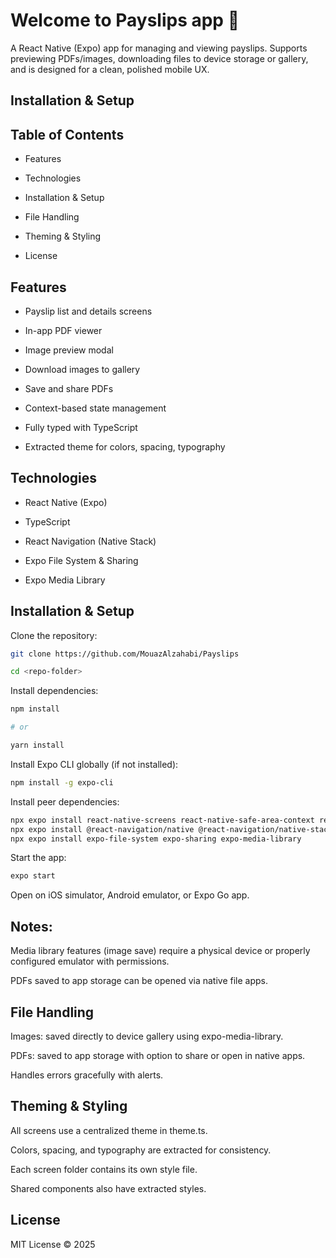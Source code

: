 # Welcome to Payslips app 👋

A React Native (Expo) app for managing and viewing payslips. Supports previewing PDFs/images, downloading files to device storage or gallery, and is designed for a clean, polished mobile UX.
## Installation & Setup

## Table of Contents

* Features

* Technologies

* Installation & Setup

* File Handling

* Theming & Styling

* License

## Features

* Payslip list and details screens

* In-app PDF viewer

* Image preview modal

* Download images to gallery

* Save and share PDFs

* Context-based state management

* Fully typed with TypeScript

* Extracted theme for colors, spacing, typography

## Technologies

* React Native (Expo)

* TypeScript

* React Navigation (Native Stack)

* Expo File System & Sharing

* Expo Media Library

## Installation & Setup

Clone the repository:
```bash
git clone https://github.com/MouazAlzahabi/Payslips

cd <repo-folder>
```

Install dependencies:
```bash
npm install

# or

yarn install
   ```


Install Expo CLI globally (if not installed):

```bash
npm install -g expo-cli
   ```


Install peer dependencies:
```bash
npx expo install react-native-screens react-native-safe-area-context react-native-gesture-handler react-native-reanimated react-native-pager-view
npx expo install @react-navigation/native @react-navigation/native-stack
npx expo install expo-file-system expo-sharing expo-media-library

   ```


Start the app:
```bash
expo start

   ```

Open on iOS simulator, Android emulator, or Expo Go app.

## Notes:

Media library features (image save) require a physical device or properly configured emulator with permissions.

PDFs saved to app storage can be opened via native file apps.

## File Handling

Images: saved directly to device gallery using expo-media-library.

PDFs: saved to app storage with option to share or open in native apps.

Handles errors gracefully with alerts.

## Theming & Styling

All screens use a centralized theme in theme.ts.

Colors, spacing, and typography are extracted for consistency.

Each screen folder contains its own style file.

Shared components also have extracted styles.

## License

MIT License © 2025

